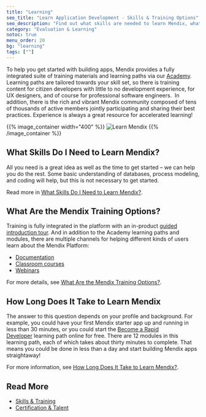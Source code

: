 ```yaml
---
title: "Learning"
seo_title: "Learn Application Development - Skills & Training Options"
seo_description: "Find out what skills are needed to learn Mendix, what the training options are available, & how long it takes to learn the platform."
category: "Evaluation & Learning"
notoc: true
menu_order: 20
bg: "learning"
tags: [""]
---
```


To help you get started  with building apps, Mendix provides a fully integrated suite of training materials and learning paths via our [Academy](https://gettingstarted.mendixcloud.com/). Learning paths are tailored towards your skill set, so there is training content for citizen developers with little to no development experience, for UX designers, and of course for professional software engineers.  In addition, there is the rich and vibrant Mendix community composed of tens of thousands of active members jointly participating and sharing their best practices. Experience is always a great resource for accelerated learning!

{{% image_container width="400" %}}
![Learn Mendix](attachments/learning-overview.png)
{{% /image_container %}}

## What Skills Do I Need to Learn Mendix?

All you need is a great idea as well as the time to get started – we can help you do the rest. Some basic understanding of databases, process modeling, and coding will help, but this is not necessary to get started.

Read more in [What Skills Do I Need to  Learn Mendix?](skills-training#skills-needed).

## What Are the Mendix Training Options?

Training is fully integrated in the platform with an in-product [guided introduction tour](skills-training#git). And in addition to the Academy learning paths and modules, there are multiple channels for helping different kinds of users learn about the Mendix Platform:

* [Documentation](https://docs.mendix.com/)
* [Classroom courses](https://gettingstarted.mendixcloud.com/link/classroom)
* [Webinars](https://gettingstarted.mendixcloud.com/link/webinar)

For more details, see [What Are the Mendix Training Options?](skills-training#training-options).

## How Long Does It Take to Learn Mendix

The answer to this question depends on your profile and background. For example, you could have your first Mendix starter app up and running in less than 30 minutes, or you could start the [Become a Rapid Developer](https://gettingstarted.mendixcloud.com/link/path/10) learning path online for free. There are 12 modules in this learning path, each of which takes about thirty minutes to complete. That means you could be done in less than a day and start building Mendix apps straightaway!

For more information, see [How Long Does It Take to Learn Mendix?](skills-training#how-long-to-learn).

## Read More

* [Skills & Training](skills-training)
* [Certification & Talent](certification-talent)
